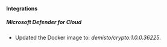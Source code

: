 
#### Integrations
##### Microsoft Defender for Cloud
- Updated the Docker image to: *demisto/crypto:1.0.0.36225*.
